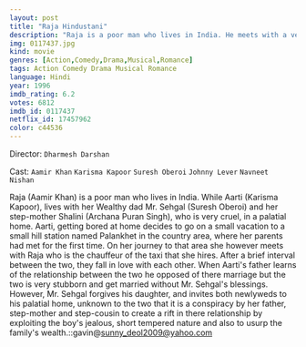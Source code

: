 ```yaml
---
layout: post
title: "Raja Hindustani"
description: "Raja is a poor man who lives in India. He meets with a very rich girl, and both fall in love with each other. The girl's name is Aarti, who lives with her step-mother, who is very cruel, father and and step-cousin, who oppose her having any contact with Raja. But Aarti is stubborn, and gets married to Raja. After their marriage, her step-mother, father and step-cousin pretend to accept them, but actually are planning to bring an end to their relationship..."
img: 0117437.jpg
kind: movie
genres: [Action,Comedy,Drama,Musical,Romance]
tags: Action Comedy Drama Musical Romance 
language: Hindi
year: 1996
imdb_rating: 6.2
votes: 6812
imdb_id: 0117437
netflix_id: 17457962
color: c44536
---
```

Director: `Dharmesh Darshan`  

Cast: `Aamir Khan` `Karisma Kapoor` `Suresh Oberoi` `Johnny Lever` `Navneet Nishan` 

Raja (Aamir Khan) is a poor man who lives in India. While Aarti (Karisma Kapoor), lives with her Wealthy dad Mr. Sehgal (Suresh Oberoi) and her step-mother Shalini (Archana Puran Singh), who is very cruel, in a palatial home. Aarti, getting bored at home decides to go on a small vacation to a small hill station named Palankhet in the country area, where her parents had met for the first time. On her journey to that area she however meets with Raja who is the chauffeur of the taxi that she hires. After a brief interval between the two, they fall in love with each other. When Aarti's father learns of the relationship between the two he opposed of there marriage but the two is very stubborn and get married without Mr. Sehgal's blessings. However, Mr. Sehgal forgives his daughter, and invites both newlyweds to his palatial home, unknown to the two that it is a conspiracy by her father, step-mother and step-cousin to create a rift in there relationship by exploiting the boy's jealous, short tempered nature and also to usurp the family's wealth.::gavin@sunny_deol2009@yahoo.com